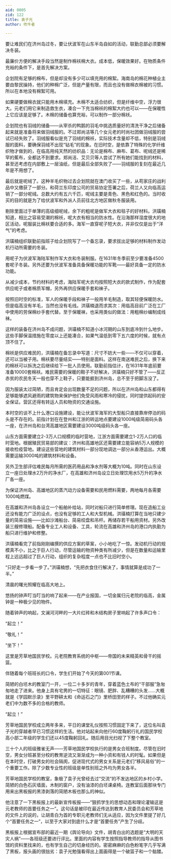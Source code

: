 ```yaml
---
aid: 0005
zid: 122
title: 袁子光
author: 吹牛者

---
```




  要让难民们在济州岛过冬，要让伏波军在山东半岛自如的活动，联勤总部必须要解决冬装。

  最廉价方便的解决手段当然是制作棉袄棉大衣。成本低，保暖效果好。在物质条件充裕的条件下，是首先解决方案。

  企划院有足够的棉布，但是却没有多少可以填充用的棉絮。海南岛的棉花种植业主要由黎民操持，他们的种棉广泛，但是产量有限，而且也没有做棉衣棉被的习惯。所以在本地没有棉絮可用。

  如果硬要做棉衣就只能用木棉填充。木棉不太适合纺织，但是纤维中空，浮力很大。元老们用它来制造救生衣，凑合一下充当棉袄的棉絮大约也可以——在保暖性上它应该是足够了。木棉的储备也算充裕，可以制作一部分棉袄。

  企划院也有羽绒的储备——从宰杀的鸭鹅的羽毛中挑选质量好的清洗干净之后储备起来就是准备将来做羽绒服的。不过郑尚洁等几个女元老的时尚社团做羽绒服的尝试已经失败了。羽绒服看似是充了羽绒的棉袄，实际技术含量却不低，特别是羽绒服的面料，要确保羽绒不出现“钻毛”的现象。在旧时空，是依靠了特殊的化学纤维织物才做到的，在临高用纯天然的纺织品：无论是棉布、麻布、葛布、呢绒还是稀罕的蕉布，全都达不到要求。郑尚洁、艾贝贝等人尝试了所有她们能找到的材料，甚至还考虑在内部敷上一层油纸，但是最后全部失败了——羽绒服的复刻在最近几年是不用想了。

  最后就是呢绒了。这种羊毛织物过去企划院就在澳门收买了一些，从苟家庄的战利品中又缴获了一部分。和荷兰东印度公司的贸易协定签署之后，荷兰人又向临高运销了一部分呢绒。总数大约有五六千匹，呢绒主要是青色、黑色和红色的。当时收买的目的就是为了给伏波军和外派人员前往北方地区做秋冬服装用。

  剔除里面过于单薄的高级细呢绒，余下的粗呢是做军大衣和毯子的好材料。洪璜楠知道，相比之容易受潮的棉袄，呢大衣有相当的防水性。在沿海那样湿度很大的地区活动，呢服装比棉袄要合适的多。海军一直穿呢子短大衣，并非仅仅是出于“洋气”的考虑。

  洪璜楠组织联勤前指班子给企划院写了一个备忘录，要求拔出足够的材料制作发动机行动所需要的冬装。

  用呢子为伏波军海陆军制作军大衣和冬装制服。在1631年冬季前至少要准备4500套呢子冬装。另外还要为伏波军准备具备保暖功能的军靴——最好具备一定的防水功能。

  从减少成本，节约材料的考虑，海陆军呢大衣均按照短大衣的款式制作，作为配套供应呢子或者棉质军帽，另外再供应保暖手套和袜子。

  按照旧时空的标准，军人的保暖手段和袜子一般用羊毛制造，取其轻便保暖防水。但是临高没有羊毛，当然也没有毛线。洪璜楠退而求其次：用临高目前广泛在工厂中使用的劳保棉纱手套代替。至于保暖袜，也采用类似的做法：用粗棉纱编制成线袜。

  这样的装备在济州岛不成问题，洪璜楠不知道小冰河期的山东到底冷到什么地步。这些手脚保温措施在零度以上还能凑合，如果气温低到零下五六度的时候，就有点顶不住了。

  棉袄是供应难民的，洪璜楠在备忘录中写道：尺寸不妨大一些——不仅可以穿着，还可以当被子用。棉袄要尽量结实——特别是面料。这样在南送难民之后，换下来的棉袄可以拆洗之后继续给下一批人员使用。联勤前指估计，在1631年年底前要准备10000套棉袄。难民需要的保暖的鞋子不好解决，洪璜楠只好不管了——反正赤贫的农民冬天一般也穿不上鞋子，只要能捱到济州岛，总不至于把脚冻没了。

  因为服装太过简陋，而且肯定会出现数量不足的问题，所以在济州岛和山东都得有足够能够遮风避雨的建筑物来保护他们免受风雨和寒冷的侵扰，同时提供起码的安全保证。营区还得有转运人员和物资的交通设施。

  本时空的谈不上什么港口设施建设，能让伏波军海军的大型船只直接靠岸停泊的码头是不存在的。前指计划在在登州和江浙的转运地点要建设1000吨级简易码头各一座，在济州岛和台湾高雄地区需要建设3000吨级码头各一座。

  山东方面需要建立2-3万人口规模的临时营地，江浙方面需要建立1-2万人口的临时营地。根据殖民贸易部的建议：济州和高雄地区还需要建立能容纳5万人规模的接收检疫营地。建设这些营地的建筑材料一部分现地调达一部分从香港运出。大概需要运输3000吨的建筑材料和设备。

  另外卫生部评估难民每月所需的医药用品和净水剂等大概为10吨。同时在山东设立一座日处理水2万升的净水厂，在高雄和济州岛设立日处理饮用水5万升的净水厂各一座。

  为保证济州岛、高雄地区的蒸汽动力设备需要和民用燃料需要，两地每月各需要1000吨燃煤。

  在高雄和济州岛各设立一个船舶补给站，同时对船只进行简单修理。现在造船工业还没有能力广泛的设点，也没有足够的工人和大型机械。洪璜楠打算在当地只建少量的简易设施——比如沙滩船台、简易绞盘和吊杆。再储存若干船用资材。另外改装三艘修理船。配备专业工人和设备、工具，轮流在高雄和济州岛的港口内执勤为船只进行维护和修整。

  洪璜楠看完了前指刚刚编撰的供应方案的草案，小小地吃了一惊。发动机行动的规模真不小，比之于巨人行动，尽管运输的物资种类有所减少，但是在数量和运输里程上远远超过了巨人行动，组织的复杂程度一点也不比旧时空小。

  “只好走一步看一步了。”洪璜楠想，“先把衣食住行解决了，事情就算是成功了一半。”

  清晨的曙光照耀在临高大地上。

  悠扬的钟声叮当叮当的响了起来——在产业报国，一切金属归元老院的临高，金属钟是一种极少见的物件。

  随着钟声的响起，文澜河河畔的一大片红砖和木结构房子里响起了许多声口令：

  “起立！”

  “敬礼！”

  “坐下！”

  这里是芳草地国民学校。元老院教育系统的中枢——帝国的未来精英和骨干的摇篮。

  伴随着每个班班长的口令，学生们开始了今天的第001节课。

  简陋的白坯木的教室门一开，一位二十多岁的青年，穿着蓝色土布的“干部服”急匆匆地走了进来。他身上具有宅男的一切特征：眼镜、肥胖、乱糟糟的头发……大概就是《学园默示录》里平野耕太和《命运石之门》里桥田至的样子。不过他确实元老们中为数不多的合格的教师。

  “起立！”

  芳草地国民学校成立两年多来，平日的课堂礼仪按照习惯固定下来了，这位名叫袁子光的穿越者早已习惯这样的生活。他对站起来向他行60度鞠躬行礼的国民学校高小部二年级的学生们还以45度鞠躬回礼。随后用目光扫视了下整个教室。

  三十个人的班级雅雀无声——芳草地国民学校执行的是男女合班制度。尽管在旧时空，男女分班甚至分校的教育逆流又渐渐成为一种小资和有钱人的时髦。如果但是在本时空，打破男女的社会隔阂，促进现代式的男女关系是元老们“移风易俗”的一个重要工作。除了少数专业性的班级是单性别班之外均为男女各半。

  芳草地国民学校的教室，象极了袁子光曾经去过“交流”的不发达地区的乡村小学。简陋的白色石灰墙面，木制的窗户，没有油漆的白坯课桌椅。连教室后面那块专门用来出黑板报的黑漆剥落的简陋木板也那么的神似。

  他注意了一下黑板报上的最新宣传板报——“狠抓学生的思想动态和理论灌输这是元老教师的首要任务之一”。这句话是被印在最近传达到教育人民委员会和芳草地的文件上的说的，让胡青白为首的专职元老教师们无从适应，因为文件里提了好几个“首要任务之一”，以至于大家对到底什么才是“首要任务”产生了分歧。

  黑板报上根据宣布部的最近一期《舆论导向》文件，胡青白出的选题是“大明的天灾人祸”——各班级还要进行评比。里面的内容有学生按照指导教师的指导从图书馆的资料里找来的，也有学生自己的切身经历的。密密麻麻的白色粉笔字几乎写满了黑板，报头画的很拙劣：袁子光勉强看得出上面画得是一个破篮子和一个骷髅。



